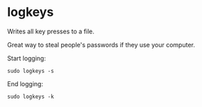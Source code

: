 # logkeys

Writes all key presses to a file.

Great way to steal people's passwords if they use your computer.

Start logging:

    sudo logkeys -s

End logging:

    sudo logkeys -k

